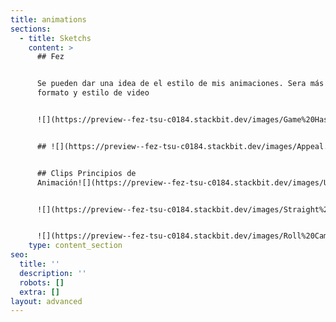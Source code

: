 ```yaml
---
title: animations
sections:
  - title: Sketchs
    content: >
      ## Fez


      Se pueden dar una idea de el estilo de mis animaciones. Sera más como un
      formato y estilo de video


      ![](https://preview--fez-tsu-c0184.stackbit.dev/images/Game%20Hashimeyo%20soredake.gif)


      ## ![](https://preview--fez-tsu-c0184.stackbit.dev/images/Appeal.gif)


      ## Clips Principios de
      Animación![](https://preview--fez-tsu-c0184.stackbit.dev/images/Usseewa%20Ver-3.gif)


      ![](https://preview--fez-tsu-c0184.stackbit.dev/images/Straight%20Ahead%20action%20and%20pose%20to%20pose.gif)


      ![](https://preview--fez-tsu-c0184.stackbit.dev/images/Roll%20Camera%20A50.gif)
    type: content_section
seo:
  title: ''
  description: ''
  robots: []
  extra: []
layout: advanced
---
```

